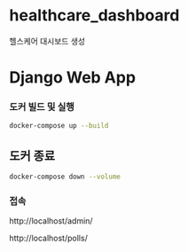 # healthcare_dashboard
헬스케어 대시보드 생성


# Django Web App

### 도커 빌드 및 실행
~~~sh
docker-compose up --build
~~~
## 도커 종료
~~~sh
docker-compose down --volume
~~~

### 접속
http://localhost/admin/

http://localhost/polls/